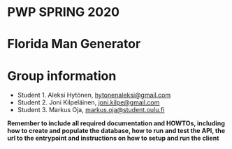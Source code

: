 # PWP SPRING 2020
# Florida Man Generator
# Group information
* Student 1. Aleksi Hytönen, hytonenaleksi@gmail.com
* Student 2. Joni Kilpeläinen, joni.kilpe@gmail.com
* Student 3. Markus Oja, markus.oja@student.oulu.fi

__Remember to include all required documentation and HOWTOs, including how to create and populate the database, how to run and test the API, the url to the entrypoint and instructions on how to setup and run the client__



